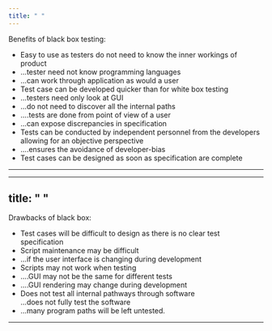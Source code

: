 ```yaml
---
title: " "
--- 
```

Benefits of black box testing:  
- Easy to use as testers do not need to know the inner workings of product  
- ...tester need not know programming languages  
- ...can work through application as would a user  
- Test case can be developed quicker than for white box testing  
- ...testers need only look at GUI  
- ...do not need to discover all the internal paths  
- ....tests are done from point of view of a user  
- ...can expose discrepancies in specification  
- Tests can be conducted by independent personnel from the developers   allowing for an objective perspective  
- ....ensures the avoidance of developer-bias  
- Test cases can be designed as soon as specification are complete  

---

---
title: " "
--- 

Drawbacks of black box:  

- Test cases will be difficult to design as there is no clear test specification  
- Script maintenance may be difficult  
- ...if the user interface is changing during development  
- Scripts may not work when testing  
- ....GUI may not be the same for different tests  
- ....GUI rendering may change during development  
- Does not test all internal pathways through software  
...does not fully test the software  
- ...many program paths will be left untested.

---
